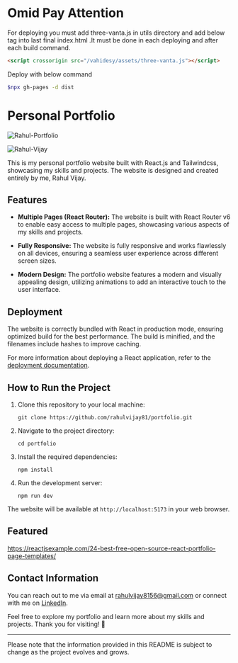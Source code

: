 # Omid Pay Attention
For deploying you must add three-vanta.js in utils directory and add below tag into last final index.html
.It must be done in each deploying and after each build command.
```html
<script crossorigin src="/vahidesy/assets/three-vanta.js"></script>
```

Deploy with below command

```bash
$npx gh-pages -d dist
```





# Personal Portfolio

![Rahul-Portfolio](https://user-images.githubusercontent.com/118264222/224553983-d0782a0a-7fb0-479e-a491-c7124b286d03.png)

![Rahul-Vijay](https://github.com/rahulvijay81/portfolio/Assets/118264222/a01b51ac-3908-4f70-9a02-5fdaecf570fc)

This is my personal portfolio website built with React.js and Tailwindcss, showcasing my skills and projects. The website is designed and created entirely by me, Rahul Vijay.

## Features

- **Multiple Pages (React Router):** The website is built with React Router v6 to enable easy access to multiple pages, showcasing various aspects of my skills and projects.

- **Fully Responsive:** The website is fully responsive and works flawlessly on all devices, ensuring a seamless user experience across different screen sizes.

- **Modern Design:** The portfolio website features a modern and visually appealing design, utilizing animations to add an interactive touch to the user interface.

## Deployment

The website is correctly bundled with React in production mode, ensuring optimized build for the best performance. The build is minified, and the filenames include hashes to improve caching.

For more information about deploying a React application, refer to the [deployment documentation](https://facebook.github.io/create-react-app/docs/deployment).

## How to Run the Project

1. Clone this repository to your local machine:
   ```
   git clone https://github.com/rahulvijay81/portfolio.git
   ```

2. Navigate to the project directory:
   ```
   cd portfolio
   ```

3. Install the required dependencies:
   ```
   npm install
   ```

4. Run the development server:
   ```
   npm run dev
   ```

The website will be available at `http://localhost:5173` in your web browser.

## Featured 

https://reactjsexample.com/24-best-free-open-source-react-portfolio-page-templates/

## Contact Information

You can reach out to me via email at [rahulvijay8156@gmail.com](mailto:rahulvijay8156@gmail.com) or connect with me on [LinkedIn](https://www.linkedin.com/in/rahulvijay81/).

Feel free to explore my portfolio and learn more about my skills and projects. Thank you for visiting! 🙏

---

Please note that the information provided in this README is subject to change as the project evolves and grows.
